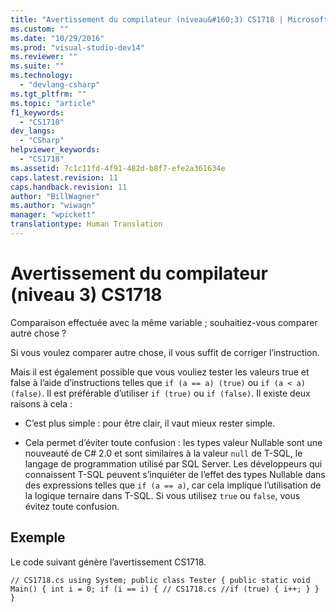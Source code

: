 ```yaml
---
title: "Avertissement du compilateur (niveau&#160;3) CS1718 | Microsoft Docs"
ms.custom: ""
ms.date: "10/29/2016"
ms.prod: "visual-studio-dev14"
ms.reviewer: ""
ms.suite: ""
ms.technology: 
  - "devlang-csharp"
ms.tgt_pltfrm: ""
ms.topic: "article"
f1_keywords: 
  - "CS1718"
dev_langs: 
  - "CSharp"
helpviewer_keywords: 
  - "CS1718"
ms.assetid: 7c1c11fd-4f91-482d-b8f7-efe2a361634e
caps.latest.revision: 11
caps.handback.revision: 11
author: "BillWagner"
ms.author: "wiwagn"
manager: "wpickett"
translationtype: Human Translation
---
```

# Avertissement du compilateur (niveau&#160;3) CS1718
Comparaison effectuée avec la même variable ; souhaitiez\-vous comparer autre chose ?  
  
 Si vous voulez comparer autre chose, il vous suffit de corriger l’instruction.  
  
 Mais il est également possible que vous vouliez tester les valeurs true et false à l’aide d’instructions telles que `if (a == a) (true)` ou `if (a < a) (false)`. Il est préférable d’utiliser `if (true)` ou `if (false)`. Il existe deux raisons à cela :  
  
-   C’est plus simple : pour être clair, il vaut mieux rester simple.  
  
-   Cela permet d’éviter toute confusion : les types valeur Nullable sont une nouveauté de C\# 2.0 et sont similaires à la valeur `null` de T\-SQL, le langage de programmation utilisé par SQL Server. Les développeurs qui connaissent T\-SQL peuvent s’inquiéter de l’effet des types Nullable dans des expressions telles que `if (a == a)`, car cela implique l’utilisation de la logique ternaire dans T\-SQL. Si vous utilisez `true` ou `false`, vous évitez toute confusion.  
  
## Exemple  
 Le code suivant génère l’avertissement CS1718.  
  
```  
// CS1718.cs using System; public class Tester { public static void Main() { int i = 0; if (i == i) { // CS1718.cs //if (true) { i++; } } }  
```